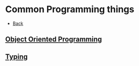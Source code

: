 # Common Programming things

+ [Back](README.md)

## [Object Oriented Programming](programming/OOP.md)
## [Typing](programming/TYPE.md)
